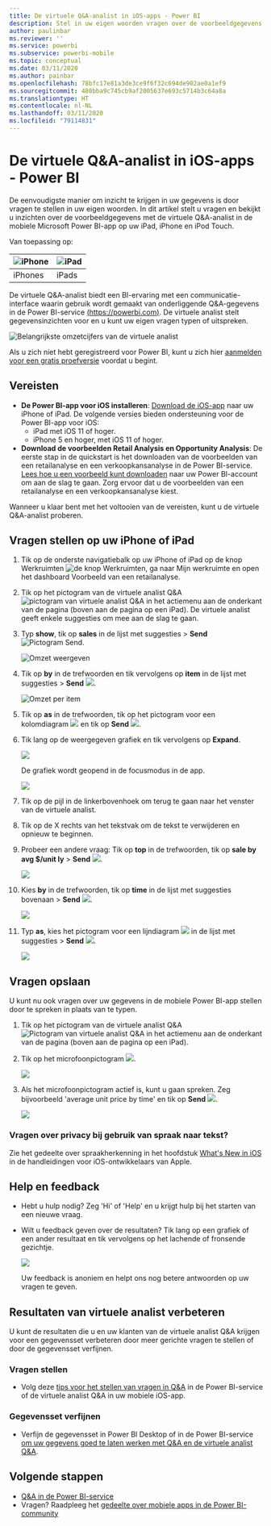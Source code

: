 ```yaml
---
title: De virtuele Q&A-analist in iOS-apps - Power BI
description: Stel in uw eigen woorden vragen over de voorbeeldgegevens aan de virtuele Q&A-analist in de mobiele Power BI-app op uw iOS-apparaat.
author: paulinbar
ms.reviewer: ''
ms.service: powerbi
ms.subservice: powerbi-mobile
ms.topic: conceptual
ms.date: 03/11/2020
ms.author: painbar
ms.openlocfilehash: 78bfc17e81a3de3ce9f6f32c694de902ae0a1ef9
ms.sourcegitcommit: 480bba9c745cb9af2005637e693c5714b3c64a8a
ms.translationtype: HT
ms.contentlocale: nl-NL
ms.lasthandoff: 03/11/2020
ms.locfileid: "79114831"
---
```

# <a name="qa-virtual-analyst-in-ios-apps---power-bi"></a>De virtuele Q&A-analist in iOS-apps - Power BI

De eenvoudigste manier om inzicht te krijgen in uw gegevens is door vragen te stellen in uw eigen woorden. In dit artikel stelt u vragen en bekijkt u inzichten over de voorbeeldgegevens met de virtuele Q&A-analist in de mobiele Microsoft Power BI-app op uw iPad, iPhone en iPod Touch. 

Van toepassing op:

| ![iPhone](./media/mobile-apps-ios-qna/iphone-logo-50-px.png) | ![iPad](./media/mobile-apps-ios-qna/ipad-logo-50-px.png) |
|:--- |:--- |
| iPhones |iPads |

De virtuele Q&A-analist biedt een BI-ervaring met een communicatie-interface waarin gebruik wordt gemaakt van onderliggende Q&A-gegevens in de Power BI-service [(https://powerbi.com)](https://powerbi.com). De virtuele analist stelt gegevensinzichten voor en u kunt uw eigen vragen typen of uitspreken.

![Belangrijkste omzetcijfers van de virtuele analist](./media/mobile-apps-ios-qna/power-bi-ios-q-n-a-top-sale-intro.png)

Als u zich niet hebt geregistreerd voor Power BI, kunt u zich hier [aanmelden voor een gratis proefversie](https://app.powerbi.com/signupredirect?pbi_source=web) voordat u begint.

## <a name="prerequisites"></a>Vereisten

* **De Power BI-app voor iOS installeren**: [Download de iOS-app](https://go.microsoft.com/fwlink/?LinkId=522062) naar uw iPhone of iPad.
De volgende versies bieden ondersteuning voor de Power BI-app voor iOS:
    * iPad met iOS 11 of hoger.
    * iPhone 5 en hoger, met iOS 11 of hoger.
* **Download de voorbeelden Retail Analysis en Opportunity Analysis**: De eerste stap in de quickstart is het downloaden van de voorbeelden van een retailanalyse en een verkoopkansanalyse in de Power BI-service. [Lees hoe u een voorbeeld kunt downloaden](./mobile-apps-download-samples.md) naar uw Power BI-account om aan de slag te gaan. Zorg ervoor dat u de voorbeelden van een retailanalyse en een verkoopkansanalyse kiest.

Wanneer u klaar bent met het voltooien van de vereisten, kunt u de virtuele Q&A-analist proberen.

## <a name="try-asking-questions-on-your-iphone-or-ipad"></a>Vragen stellen op uw iPhone of iPad
1. Tik op de onderste navigatiebalk op uw iPhone of iPad op de knop Werkruimten ![de knop Werkruimten](./media/mobile-apps-ios-qna/power-bi-iphone-workspaces-button.png), ga naar Mijn werkruimte en open het dashboard Voorbeeld van een retailanalyse.

2. Tik op het pictogram van de virtuele analist Q&A ![pictogram van virtuele analist Q&A](././media/mobile-apps-ios-qna/power-bi-ios-q-n-a-icon.png) in het actiemenu aan de onderkant van de pagina (boven aan de pagina op een iPad).
     De virtuele analist geeft enkele suggesties om mee aan de slag te gaan.
3. Typ **show**, tik op **sales** in de lijst met suggesties > **Send** ![Pictogram Send](./media/mobile-apps-ios-qna/power-bi-ios-qna-send-icon.png).

    ![Omzet weergeven](./media/mobile-apps-ios-qna/power-bi-ios-q-n-a-show-sales.png)
4. Tik op **by** in de trefwoorden en tik vervolgens op **item** in de lijst met suggesties > **Send** ![](./media/mobile-apps-ios-qna/power-bi-ios-qna-send-icon.png).

    ![Omzet per item](./media/mobile-apps-ios-qna/power-bi-ios-q-n-a-sale-by-item.png)
5. Tik op **as** in de trefwoorden, tik op het pictogram voor een kolomdiagram ![](./media/mobile-apps-ios-qna/power-bi-ios-q-n-a-column-chart-icon.png) en tik op **Send** ![](./media/mobile-apps-ios-qna/power-bi-ios-qna-send-icon.png).
6. Tik lang op de weergegeven grafiek en tik vervolgens op **Expand**.

    ![](media/mobile-apps-ios-qna/power-bi-ios-q-n-a-tap-expand-feedback.png)

    De grafiek wordt geopend in de focusmodus in de app.

    ![](media/mobile-apps-ios-qna/power-bi-ios-q-n-a-expanded-chart.png)
7. Tik op de pijl in de linkerbovenhoek om terug te gaan naar het venster van de virtuele analist.
8. Tik op de X rechts van het tekstvak om de tekst te verwijderen en opnieuw te beginnen.
9. Probeer een andere vraag: Tik op **top** in de trefwoorden, tik op **sale by avg $/unit ly** > **Send** ![](./media/mobile-apps-ios-qna/power-bi-ios-qna-send-icon.png).

    ![](media/mobile-apps-ios-qna/power-bi-ios-q-n-a-top-sale-2.png)
10. Kies **by** in de trefwoorden, tik op **time** in de lijst met suggesties bovenaan > **Send** ![](./media/mobile-apps-ios-qna/power-bi-ios-qna-send-icon.png).

     ![](media/mobile-apps-ios-qna/power-bi-ios-q-n-a-top-sale-by-time.png)
11. Typ **as**, kies het pictogram voor een lijndiagram ![](./media/mobile-apps-ios-qna/power-bi-ios-q-n-a-line-chart-icon.png) in de lijst met suggesties > **Send** ![](./media/mobile-apps-ios-qna/power-bi-ios-qna-send-icon.png).

    ![](media/mobile-apps-ios-qna/power-bi-ios-q-n-a-top-sale-as-line.png)

## <a name="try-saying-your-questions"></a>Vragen opslaan
U kunt nu ook vragen over uw gegevens in de mobiele Power BI-app stellen door te spreken in plaats van te typen.

1. Tik op het pictogram van de virtuele analist Q&A ![Pictogram van virtuele analist Q&A](././media/mobile-apps-ios-qna/power-bi-ios-q-n-a-icon.png) in het actiemenu aan de onderkant van de pagina (boven aan de pagina op een iPad).
2. Tik op het microfoonpictogram ![](media/mobile-apps-ios-qna/power-bi-ios-qna-mic-icon.png).

    ![](media/mobile-apps-ios-qna/power-bi-ios-qna-mic-on.png)

1. Als het microfoonpictogram actief is, kunt u gaan spreken. Zeg bijvoorbeeld 'average unit price by time' en tik op **Send** ![](./media/mobile-apps-ios-qna/power-bi-ios-qna-send-icon.png).

    ![](media/mobile-apps-ios-qna/power-bi-ios-qna-speech-complete.png)

### <a name="questions-about-privacy-when-using-speech-to-text"></a>Vragen over privacy bij gebruik van spraak naar tekst?
Zie het gedeelte over spraakherkenning in het hoofdstuk [What's New in iOS](https://go.microsoft.com/fwlink/?linkid=845624) in de handleidingen voor iOS-ontwikkelaars van Apple.

## <a name="help-and-feedback"></a>Help en feedback
* Hebt u hulp nodig? Zeg 'Hi' of 'Help' en u krijgt hulp bij het starten van een nieuwe vraag.
* Wilt u feedback geven over de resultaten? Tik lang op een grafiek of een ander resultaat en tik vervolgens op het lachende of fronsende gezichtje.

    ![](media/mobile-apps-ios-qna/power-bi-ios-q-n-a-tap-feedback.png)

    Uw feedback is anoniem en helpt ons nog betere antwoorden op uw vragen te geven.

## <a name="enhance-your-qa-virtual-analyst-results"></a>Resultaten van virtuele analist verbeteren
U kunt de resultaten die u en uw klanten van de virtuele analist Q&A krijgen voor een gegevensset verbeteren door meer gerichte vragen te stellen of door de gegevensset verfijnen.

### <a name="how-to-ask-questions"></a>Vragen stellen
* Volg deze [tips voor het stellen van vragen in Q&A](../end-user-q-and-a-tips.md) in de Power BI-service of de virtuele analist Q&A in uw mobiele iOS-app.

### <a name="how-to-enhance-the-dataset"></a>Gegevensset verfijnen
* Verfijn de gegevensset in Power BI Desktop of in de Power BI-service [om uw gegevens goed te laten werken met Q&A en de virtuele analist Q&A](../../service-prepare-data-for-q-and-a.md).

## <a name="next-steps"></a>Volgende stappen
* [Q&A in de Power BI-service](../end-user-q-and-a.md)
* Vragen? Raadpleeg het [gedeelte over mobiele apps in de Power BI-community](https://go.microsoft.com/fwlink/?linkid=839277)
